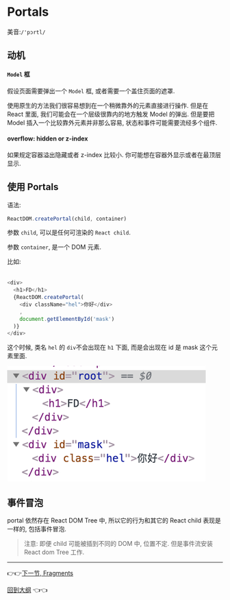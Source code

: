# Portals
美音:`/'pɔrtl/`

## 动机
#### `Model` 框

假设页面需要弹出一个 `Model` 框, 或者需要一个盖住页面的遮罩.

使用原生的方法我们很容易想到在一个稍微靠外的元素直接进行操作. 但是在 React 里面, 我们可能会在一个层级很靠内的地方触发 Model 的弹出. 但是要把 Model 插入一个比较靠外元素并非那么容易, 状态和事件可能需要流经多个组件.

#### overflow: hidden or z-index

如果规定容器溢出隐藏或者 z-index 比较小. 你可能想在容器外显示或者在最顶层显示.

## 使用 Portals

语法:

```js
ReactDOM.createPortal(child, container)
```
参数 `child`, 可以是任何可渲染的 `React child`.

参数 `container`, 是一个 DOM 元素.

比如:

```js

<div>
  <h1>FD</h1>
  {ReactDOM.createPortal(
    <div className="hel">你好</div>
    ,
    document.getElementById('mask')
  )}
</div>
```

这个时候, 类名 `hel` 的 `div`不会出现在 `h1` 下面, 而是会出现在 id 是 mask 这个元素里面.

![结构](./img/14-1.png)

## 事件冒泡

portal 依然存在 React DOM Tree 中, 所以它的行为和其它的 React child 表现是一样的, 包括事件冒泡.

> 注意: 即便 child 可能被插到不同的 DOM 中, 位置不定. 但是事件流安装 React dom Tree 工作.

---

:point_right::point_right:[下一节, Fragments](./15-ErrorBoundaries.md)

[回到大纲](../README.md#outline) :point_left::point_left:
